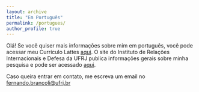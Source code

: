 ```yaml
---
layout: archive
title: "Em Português"
permalink: /portugues/
author_profile: true
---
```



Olá! Se você quiser mais informações sobre mim em português, você pode acessar meu Currículo Lattes [aqui](http://lattes.cnpq.br/3406943273224326). O site do Instituto de Relações Internacionais e Defesa da UFRJ publica informações gerais sobre minha pesquisa e pode ser acessado [aqui](https://irid.ufrj.br/). 

Caso queira entrar em contato, me escreva um email no fernando.brancoli@ufrj.br
